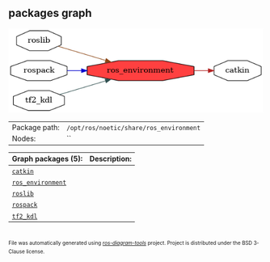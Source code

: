 <!--
File was automatically generated using 'ros-diagram-tools' project.
Project is distributed under the BSD 3-Clause license.
-->

## packages graph

[![ros_environment](ros_environment.png "ros_environment")](ros_environment.png)

|     |     |
| --- | --- |
| Package path: | `/opt/ros/noetic/share/ros_environment` |
| Nodes: | `` |


| Graph packages (5): | Description: |
| ------------------- | ------------ |
| [`catkin`](catkin.md) |  |
| [`ros_environment`](ros_environment.md) |  |
| [`roslib`](roslib.md) |  |
| [`rospack`](rospack.md) |  |
| [`tf2_kdl`](tf2_kdl.md) |  |


</br>
<font size="1">
File was automatically generated using <a href="https://github.com/anetczuk/ros-diagram-tools"><i>ros-diagram-tools</i></a> project.
Project is distributed under the BSD 3-Clause license.
</font>
